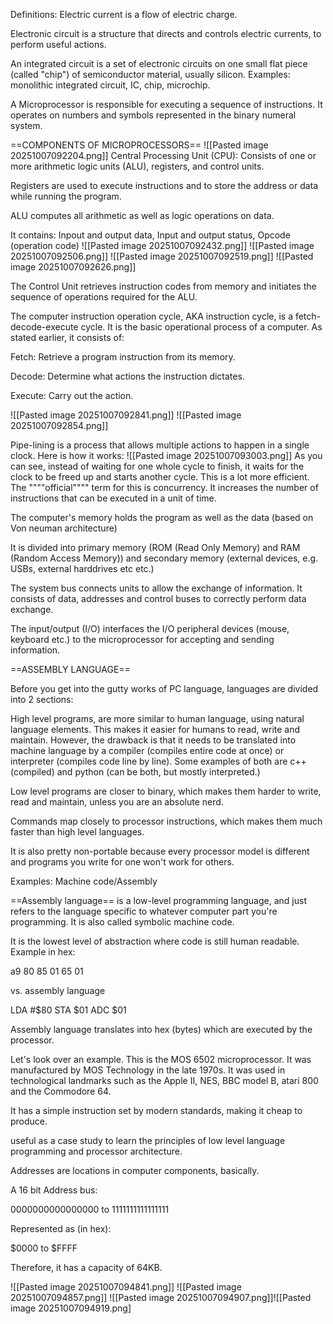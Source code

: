 Definitions:
Electric current is a flow of electric charge.

Electronic circuit is a structure that directs and controls electric currents, to perform useful actions.

An integrated circuit is a set of electronic circuits on one small flat piece (called "chip") of semiconductor material, usually silicon. Examples: monolithic integrated circuit, IC, chip, microchip.

A Microprocessor is responsible for executing a sequence of instructions. It operates on numbers and symbols represented in the binary numeral system.

==COMPONENTS OF MICROPROCESSORS==
![[Pasted image 20251007092204.png]]
Central Processing Unit (CPU):
Consists of one or more arithmetic logic units (ALU), registers, and control units.

Registers are used to execute instructions and to store the address or data while running the program.

ALU computes all arithmetic as well as logic operations on data.

It contains:
Inpout and output data,
Input and output status,
Opcode (operation code)
![[Pasted image 20251007092432.png]]
![[Pasted image 20251007092506.png]]
![[Pasted image 20251007092519.png]]
![[Pasted image 20251007092626.png]]

The Control Unit retrieves instruction codes from memory and initiates the sequence of operations required for the ALU.

The computer instruction operation cycle, AKA instruction cycle, is a fetch-decode-execute cycle. It is the basic operational process of a computer. As stated earlier, it consists of:

Fetch: Retrieve a program instruction from its memory.

Decode: Determine what actions the instruction dictates.

Execute: Carry out the action. 

![[Pasted image 20251007092841.png]]
![[Pasted image 20251007092854.png]]

Pipe-lining is a process that allows multiple actions to happen in a single clock. Here is how it works:
![[Pasted image 20251007093003.png]]
As you can see, instead of waiting for one whole cycle to finish, it waits for the clock to be freed up and starts another cycle. This is a lot more efficient. The """"official"""" term for this is concurrency.
It increases the number of instructions that can be executed in a unit of time.

The computer's memory holds the program as well as the data (based on Von neuman architecture)

It is divided into primary memory (ROM (Read Only Memory) and RAM (Random Access Memory))
and secondary memory (external devices, e.g. USBs, external harddrives etc etc.)

The system bus connects units to allow the exchange of information. It consists of data, addresses and control buses to correctly perform data exchange.

The input/output (I/O) interfaces the I/O peripheral devices (mouse, keyboard etc.) to the microprocessor for accepting and sending information.

==ASSEMBLY LANGUAGE==

Before you get into the gutty works of PC language, languages are divided into 2 sections:

High level programs, are more similar to human language, using natural language elements. This makes it easier for humans to read, write and maintain. However, the drawback is that it needs to be translated into machine language by a compiler (compiles entire code at once) or interpreter (compiles code line by line).
Some examples of both are c++ (compiled) and python (can be both, but mostly interpreted.)

Low level programs are closer to binary, which makes them harder to write, read and maintain, unless you are an absolute nerd. 

Commands map closely to processor instructions, which makes them much faster than high level languages.

It is also pretty non-portable because every processor model is different and programs you write for one won't work for others.

Examples: Machine code/Assembly

==Assembly language== is a low-level programming language, and just refers to the language specific to whatever computer part you're programming. It is also called symbolic machine code.

It is the lowest level of abstraction where code is still human readable. 
Example in hex:

a9 80 85 01 65 01

vs. assembly language

LDA #$80
STA $01
ADC $01

Assembly language translates into hex (bytes) which are executed by the processor.

Let's look over an example. This is the MOS 6502 microprocessor. It was manufactured by MOS Technology in the late 1970s. It was used in technological landmarks such as the Apple II, NES, BBC model B, atari 800 and the Commodore 64.

It has a simple instruction set by modern standards, making it cheap to produce.

useful as a case study to learn the principles of low level language programming and processor architecture.

Addresses are locations in computer components, basically.

A 16 bit Address bus:

0000000000000000 to 1111111111111111

Represented as (in hex):

$0000 to $FFFF

Therefore, it has a capacity of 64KB.


![[Pasted image 20251007094841.png]]
![[Pasted image 20251007094857.png]]
![[Pasted image 20251007094907.png]]![[Pasted image 20251007094919.png]